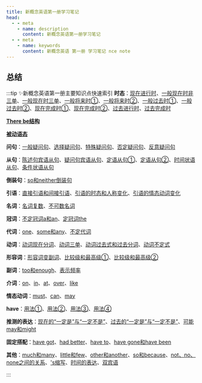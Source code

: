 ```yaml
---
title: 新概念英语第一册学习笔记
head:
  - - meta
    - name: description
      content: 新概念英语第一册学习笔记
  - - meta
    - name: keywords
      content: 新概念英语 第一册 学习笔记 nce note
---
```


## 总结

:::tip ✨新概念英语第一册主要知识点快速索引
**时态**：[现在进行时](./one-part-2.md#lesson-31-32)、[一般现在时非三单](./one-part-2.md#lesson-47-48)、[一般现在时三单](./one-part-2.md#lesson-49-50)、[一般将来时①](./one-part-2.md#lesson-37-38)、[一般将来时②](./one-part-3.md#lesson-91-92)、[一般过去时①](./one-part-3.md#lesson-67-68)、[一般过去时②](./one-part-3.md#lesson-71-72)、[现在完成时①](./one-part-3.md#lesson-83-84)、[现在完成时②](./one-part-3.md#lesson-89-90)、[过去进行时](./one-part-4.md#lesson-117-118)、[过去完成时](./one-part-4.md#lesson-119-120)

[**There be结构**](./one-part-1.md#lesson-19-20)

[**被动语态**](./one-part-4.md#lesson-141-142)

**问句**：[一般疑问句](./one-part-1.md#lesson-1-2)、[选择疑问句](./one-part-1.md#lesson-5-6)、[特殊疑问句](./one-part-1.md#lesson-7-8)、[否定疑问句](./one-part-3.md#lesson-67-68)、[反意疑问句](./one-part-3.md#lesson-101-102)

**从句**：[陈述句宾语从句](./one-part-3.md#lesson-75-76)、[疑问句宾语从句](./one-part-4.md#lesson-139-140)、[定语从句①](./one-part-4.md#lesson-121-122)、[定语从句②](./one-part-4.md#lesson-123-124)、[时间状语从句](./one-part-4.md#lesson-117-118)、[条件状语从句](./one-part-4.md#lesson-137-138)

**倒装句**：[so和neither倒装句](./one-part-4.md#lesson-113-114)

**引语**：[直接引语和间接引语](./one-part-3.md#lesson-99-100)、[引语的时态和人称变化](./one-part-4.md#lesson-133-134)、[引语的情态动词变化](./one-part-4.md#lesson-135-136)

**名词**：[名词复数](./one-part-1.md#lesson-15-16)、[不可数名词](./one-part-2.md#lesson-41-42)

**冠词**：[不定冠词a和an](./one-part-1.md#lesson-5-6)、[定冠词the](./one-part-1.md#lesson-25-26)

**代词**：[one](./one-part-1.md#lesson-21-22)、[some和any](./one-part-1.md#lesson-27-28)、[不定代词](./one-part-4.md#lesson-115-116)

**动词**：[动词现在分词](./one-part-2.md#lesson-31-32)、[动词三单](./one-part-2.md#lesson-49-50)、[动词过去式和过去分词](./one-part-3.md#lesson-71-72)、[动词不定式](./one-part-3.md#lesson-87-88)

**形容词**：[形容词变副词](./one-part-3.md#lesson-73-74)、[比较级和最高级①](./one-part-4.md#lesson-107-108)、[比较级和最高级②](./one-part-4.md#lesson-111-112)

**副词**：[too和enough](./one-part-3.md#lesson-103-104)、[表示频率](./one-part-2.md#lesson-51-52)

**介词**：[on](./one-part-1.md#lesson-23-24)、[in](./one-part-1.md#lesson-25-26)、[at](./one-part-3.md#lesson-77-78)、[over](./one-part-2.md#lesson-33-34)、[like](./one-part-2.md#lesson-53-54)

**情态动词**：[must](./one-part-1.md#lesson-29-30)、[can](./one-part-2.md#lesson-43-44)、[may](./one-part-4.md#lesson-131-132)

**have**：[用法①](./one-part-2.md#lesson-59-60)、[用法②](./one-part-2.md#lesson-61-62)、[用法③](./one-part-3.md#lesson-81-82)、[用法④](./one-part-4.md#lesson-87-88)

**推测的表达**：[现在的“一定是”与“一定不是”](./one-part-4.md#lesson-127-128)、[过去的“一定是”与“一定不是”](./one-part-4.md#lesson-129-130)、[可能may和might](./one-part-4.md#lesson-131-132)

**固定搭配**：[have got](./one-part-3.md#lesson-79-80)、[had better](./one-part-3.md#lesson-95-96)、[have to](./one-part-4.md#lesson-125-126)、[have gone和have been](./one-part-3.md#lesson-85-86)

**其他**：[much和many](./one-part-3.md#lesson-79-80)、[little和few](./one-part-4.md#lesson-109-110)、[other和another](./one-part-2.md#lesson-35-36)、[so和because](./one-part-2.md#lesson-63-64)、[not、no、none之间的关系](./one-part-4.md#lesson-113-114)、['s缩写](./one-part-3.md#lesson-83-84)、[时间的表达](./one-part-2.md#lesson-57-58)、[双宾语](./one-part-1.md#lesson-23-24)

:::

